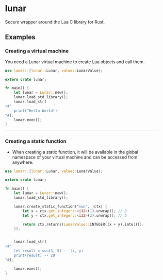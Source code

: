 # lunar

Secure wrapper around the Lua C library for Rust.

## Examples

### Creating a virtual machine

You need a Lunar virtual machine to create Lua objects and call them.

```rust
use lunar::{lunar::Lunar, value::LunarValue};

extern crate lunar;

fn main() {
    let lunar = Lunar::new();
    lunar.load_std_library();
    lunar.load_str(
r#"
    print("Hello World!)
"#);
    lunar.exec();
}

```

---

### Creating a static function

- When creating a static function, it will be available in the global namespace of your virtual machine and can be accessed from anywhere.

```rust
use lunar::{lunar::Lunar, value::LunarValue};

extern crate lunar;

fn main() {
    let lunar = Lunar::new();
    lunar.load_std_library();

    lunar.create_static_function("sun", |ctx| {
        let x = ctx.get_integer::<i32>(1).unwrap(); // 3
        let y = ctx.get_integer::<i32>(2).unwrap(); // 5

        return ctx.returns(LunarValue::INTEGER((x + y).into()));
    });


    lunar.load_str(
r#"
    let result = sun(3, 5) -- (x, y)
    print(result) -- 20
"#);

    lunar.exec();
}
```
